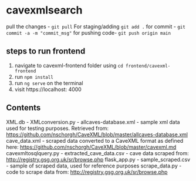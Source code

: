 # cavexmlsearch
pull the changes - `git pull`
For staging/adding `git add .`
for commit - `git commit -a -m "commit_msg"`
for pushing code- `git push origin main`

## steps to run frontend
1. navigate to cavexml-frontend folder using `cd frontend/cavexml-frontend`
2. run `npm install`
3. run `ng serve` on the terminal
4. visit https://localhost: 4000

## Contents 
XML.db - 
XMLconversion.py - 
allcaves-database.xml - sample xml data used for testing purposes. Retrieved from:  https://github.com/nschorgh/CaveXML/blob/master/allcaves-database.xml 
cave_data.xml - scraped data converted to a CaveXML format as defined here: https://github.com/nschorgh/CaveXML/blob/master/cavexml.md
cavexmltosqlquery.py - 
extracted_cave_data.csv - cave data scraped from: http://registry.gsg.org.uk/sr/browse.php
flask_app.py - 
sample_scraped.csv - sample of scraped data, used for reference purposes 
scrape_data.py - code to scrape data from: http://registry.gsg.org.uk/sr/browse.php 